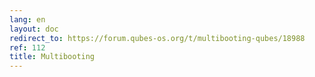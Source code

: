 ```yaml
---
lang: en
layout: doc
redirect_to: https://forum.qubes-os.org/t/multibooting-qubes/18988
ref: 112
title: Multibooting
---
```

